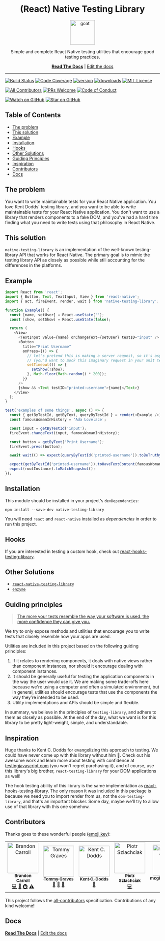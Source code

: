 <div align="center">
  <h1>(React) Native Testing Library</h1>
  
  <a href="https://www.joypixels.com/emoji/1f433">
    <img
      height="80"
      width="80"
      alt="goat"
      src="https://raw.githubusercontent.com/testing-library/native-testing-library/master/other/whale.png"
    />
  </a>
    
  <p>Simple and complete React Native testing utilities that encourage good testing practices.</p>
  
  [**Read The Docs**](https://native-testing-library.com/docs/intro) |
  [Edit the docs](https://github.com/testing-library/native-testing-library-docs)
</div>

<hr />

[![Build Status](https://travis-ci.org/testing-library/native-testing-library.svg?branch=master)](https://travis-ci.org/testing-library/native-testing-library)
[![Code Coverage](https://img.shields.io/codecov/c/github/testing-library/native-testing-library.svg?style=flat-square)](https://codecov.io/github/testing-library/native-testing-library)
[![version](https://img.shields.io/npm/v/native-testing-library.svg?style=flat-square)](https://www.npmjs.com/package/native-testing-library)
[![downloads](https://img.shields.io/npm/dm/native-testing-library.svg?style=flat-square)](http://www.npmtrends.com/native-testing-library)
[![MIT License](https://img.shields.io/npm/l/native-testing-library.svg?style=flat-square)](https://github.com/testing-library/native-testing-library/blob/master/LICENSE)

[![All Contributors](https://img.shields.io/badge/all_contributors-7-orange.svg?style=flat-square)](#contributors)
[![PRs Welcome](https://img.shields.io/badge/PRs-welcome-brightgreen.svg?style=flat-square)](http://makeapullrequest.com)
[![Code of Conduct](https://img.shields.io/badge/code%20of-conduct-ff69b4.svg?style=flat-square)](https://github.com/testing-library/native-testing-library/blob/master/CODE_OF_CONDUCT.md)

[![Watch on GitHub](https://img.shields.io/github/watchers/testing-library/native-testing-library.svg?style=social)](https://github.com/testing-library/native-testing-library/watchers)
[![Star on GitHub](https://img.shields.io/github/stars/testing-library/native-testing-library.svg?style=social)](https://github.com/testing-library/native-testing-library/stargazers)

<!-- START doctoc generated TOC please keep comment here to allow auto update -->
<!-- DON'T EDIT THIS SECTION, INSTEAD RE-RUN doctoc TO UPDATE -->

## Table of Contents

- [The problem](#the-problem)
- [This solution](#this-solution)
- [Example](#example)
- [Installation](#installation)
- [Hooks](#hooks)
- [Other Solutions](#other-solutions)
- [Guiding Principles](#guiding-principles)
- [Inspiration](#inspiration)
- [Contributors](#contributors)
- [Docs](#docs)

<!-- END doctoc generated TOC please keep comment here to allow auto update -->

## The problem

You want to write maintainable tests for your React Native application. You love Kent Dodds' testing
library, and you want to be able to write maintainable tests for your React Native application. You
don't want to use a library that renders components to a fake DOM, and you've had a hard time
finding what you need to write tests using that philosophy in React Native.

## This solution

`native-testing-library` is an implementation of the well-known testing-library API that works for
React Native. The primary goal is to mimic the testing library API as closely as possible while
still accounting for the differences in the platforms.

## Example

```javascript
import React from 'react';
import { Button, Text, TextInput, View } from 'react-native';
import { act, fireEvent, render, wait } from 'native-testing-library';

function Example() {
  const [name, setUser] = React.useState('');
  const [show, setShow] = React.useState(false);

  return (
    <View>
      <TextInput value={name} onChangeText={setUser} testID="input" />
      <Button
        title="Print Username"
        onPress={() => {
          // let's pretend this is making a server request, so it's async
          // (you'd want to mock this imaginary request in your unit tests)...
          setTimeout(() => {
            setShow(!show);
          }, Math.floor(Math.random() * 200));
        }}
      />
      {show && <Text testID="printed-username">{name}</Text>}
    </View>
  );
}

test('examples of some things', async () => {
  const { getByTestId, getByText, queryByTestId } = render(<Example />);
  const famousWomanInHistory = 'Ada Lovelace';

  const input = getByTestId('input');
  fireEvent.changeText(input, famousWomanInHistory);

  const button = getByText('Print Username');
  fireEvent.press(button);

  await wait(() => expect(queryByTestId('printed-username')).toBeTruthy());

  expect(getByTestId('printed-username')).toHaveTextContent(famousWomanInHistory);
  expect(rootInstance).toMatchSnapshot();
});
```

## Installation

This module should be installed in your project's `devDependencies`:

```
npm install --save-dev native-testing-library
```

You will need `react` and `react-native` installed as _dependencies_ in order to run this project.

## Hooks

If you are interested in testing a custom hook, check out
[react-hooks-testing-library](https://github.com/mpeyper/react-hooks-testing-library).

## Other Solutions

- [`react-native-testing-library`](https://github.com/callstack/react-native-testing-library)
- [`enzyme`](https://airbnb.io/enzyme/docs/guides/react-native.html)

## Guiding principles

> [The more your tests resemble the way your software is used, the more confidence they can give you.](https://twitter.com/kentcdodds/status/977018512689455106)

We try to only expose methods and utilities that encourage you to write tests that closely resemble
how your apps are used.

Utilities are included in this project based on the following guiding principles:

1.  If it relates to rendering components, it deals with native views rather than component
    instances, nor should it encourage dealing with component instances.
2.  It should be generally useful for testing the application components in the way the user would
    use it. We are making some trade-offs here because we're using a computer and often a simulated
    environment, but in general, utilities should encourage tests that use the components the way
    they're intended to be used.
3.  Utility implementations and APIs should be simple and flexible.

In summary, we believe in the principles of `testing-library`, and adhere to them as closely as
possible. At the end of the day, what we want is for this library to be pretty light-weight, simple,
and understandable.

## Inspiration

Huge thanks to Kent C. Dodds for evangelizing this approach to testing. We could have never come up
with this library without him 🙏. Check out his awesome work and learn more about testing with
confidence at [testingjavascript.com](https://testingjavascript.com/) (you won't regret purchasing
it), and of course, use this library's big brother, `react-testing-library` for your DOM
applications as well!

The hook testing ability of this library is the same implementation as
[react-hooks-testing-library](https://github.com/mpeyper/react-hooks-testing-library). The only
reason it was included in this package is because we need you to import render from us, not the
`dom-testing-library`, and that's an important blocker. Some day, maybe we'll try to allow use of
that library with this one somehow.

## Contributors

Thanks goes to these wonderful people ([emoji key](https://allcontributors.org/docs/en/emoji-key)):

<!-- ALL-CONTRIBUTORS-LIST:START - Do not remove or modify this section -->
<!-- prettier-ignore -->
<table><tr><td align="center"><a href="https://github.com/bcarroll22"><img src="https://avatars2.githubusercontent.com/u/11020406?v=4" width="100px;" alt="Brandon Carroll"/><br /><sub><b>Brandon Carroll</b></sub></a><br /><a href="https://github.com/testing-library/native-testing-library/commits?author=bcarroll22" title="Code">💻</a> <a href="https://github.com/testing-library/native-testing-library/commits?author=bcarroll22" title="Documentation">📖</a> <a href="#infra-bcarroll22" title="Infrastructure (Hosting, Build-Tools, etc)">🚇</a> <a href="https://github.com/testing-library/native-testing-library/commits?author=bcarroll22" title="Tests">⚠️</a></td><td align="center"><a href="http://tagraves.com"><img src="https://avatars1.githubusercontent.com/u/2263711?v=4" width="100px;" alt="Tommy Graves"/><br /><sub><b>Tommy Graves</b></sub></a><br /><a href="#ideas-TAGraves" title="Ideas, Planning, & Feedback">🤔</a> <a href="#maintenance-TAGraves" title="Maintenance">🚧</a> <a href="#review-TAGraves" title="Reviewed Pull Requests">👀</a></td><td align="center"><a href="https://kentcdodds.com"><img src="https://avatars.githubusercontent.com/u/1500684?v=3" width="100px;" alt="Kent C. Dodds"/><br /><sub><b>Kent C. Dodds</b></sub></a><br /><a href="#ideas-kentcdodds" title="Ideas, Planning, & Feedback">🤔</a></td><td align="center"><a href="https://github.com/sz-piotr"><img src="https://avatars2.githubusercontent.com/u/17070569?v=4" width="100px;" alt="Piotr Szlachciak"/><br /><sub><b>Piotr Szlachciak</b></sub></a><br /><a href="https://github.com/testing-library/native-testing-library/commits?author=sz-piotr" title="Code">💻</a></td><td align="center"><a href="https://github.com/mcgloneleviROOT"><img src="https://avatars3.githubusercontent.com/u/48258981?v=4" width="100px;" alt="mcgloneleviROOT"/><br /><sub><b>mcgloneleviROOT</b></sub></a><br /><a href="https://github.com/testing-library/native-testing-library/issues?q=author%3AmcgloneleviROOT" title="Bug reports">🐛</a> <a href="https://github.com/testing-library/native-testing-library/commits?author=mcgloneleviROOT" title="Code">💻</a></td><td align="center"><a href="http://exercism.io/profiles/wolverineks/619ce225090a43cb891d2edcbbf50401"><img src="https://avatars2.githubusercontent.com/u/8462274?v=4" width="100px;" alt="Kevin Sullivan"/><br /><sub><b>Kevin Sullivan</b></sub></a><br /><a href="https://github.com/testing-library/native-testing-library/commits?author=wolverineks" title="Documentation">📖</a></td><td align="center"><a href="https://github.com/elyalvarado"><img src="https://avatars1.githubusercontent.com/u/545352?v=4" width="100px;" alt="Ely Alvarado"/><br /><sub><b>Ely Alvarado</b></sub></a><br /><a href="https://github.com/testing-library/native-testing-library/commits?author=elyalvarado" title="Code">💻</a></td></tr></table>

<!-- ALL-CONTRIBUTORS-LIST:END -->

This project follows the [all-contributors](https://github.com/all-contributors/all-contributors)
specification. Contributions of any kind welcome!

## Docs

[**Read The Docs**](https://native-testing-library.com) |
[Edit the docs](https://github.com/testing-library/native-testing-library-docs)

